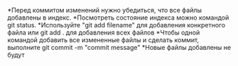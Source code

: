 *Перед коммитом изменений нужно убедиться, что все файлы добавлены в индекс.
*Посмотреть состояние индекса можно командой git status.
*Используйте "git add filename" для добавления конкретного файла или git add . для добавления всех файлов
*Чтобы одной командой добавить все измененные файлы и сделать коммит, выполните git commit -m "commit message"
*Новые файлы добавлены не будут

